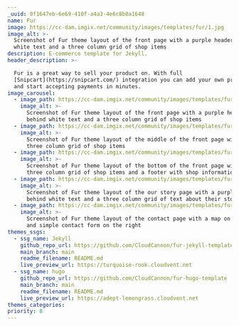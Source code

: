 ```yaml
---
_uuid: 0f1647eb-6e69-410f-a4a3-4e6c8b0a1648
name: Fur
image: https://cc-dam.imgix.net/community/images/templates/fur/1.jpg
image_alt: >-
  Screenshot of Fur theme layout of the front page with a purple header behind
  white text and a three column grid of shop items
description: E-commerce template for Jekyll.
header_description: >-

  Fur is a great way to sell your product on. With full
  [Snipcart](https://snipcart.com/) integration you can add your own products
  and start accepting payments in minutes.
image_carousel:
  - image_path: https://cc-dam.imgix.net/community/images/templates/fur/1.jpg
    image_alt: >-
      Screenshot of Fur theme layout of the front page with a purple header
      behind white text and a three column grid of shop items
  - image_path: https://cc-dam.imgix.net/community/images/templates/fur/2.jpg
    image_alt: >-
      Screenshot of Fur theme layout of the middle of the front page with a
      three column grid of shop items
  - image_path: https://cc-dam.imgix.net/community/images/templates/fur/3.jpg
    image_alt: >-
      Screenshot of Fur theme layout of the bottom of the front page with a
      three column grid of shop items and a footer with shop information
  - image_path: https://cc-dam.imgix.net/community/images/templates/fur/4.jpg
    image_alt: >-
      Screenshot of Fur theme layout of the our story page with a purple header
      behind white text and a three column grid of text about their story
  - image_path: https://cc-dam.imgix.net/community/images/templates/fur/5.jpg
    image_alt: >-
      Screenshot of Fur theme layout of the contact page with a map on the left
      and simple contact form on the right
themes_ssgs:
  - ssg_name: Jekyll
    github_repo_url: https://github.com/CloudCannon/fur-jekyll-template
    main_branch: main
    readme_filename: README.md
    live_preview_url: https://turquoise-rook.cloudvent.net
  - ssg_name: hugo
    github_repo_url: https://github.com/CloudCannon/fur-hugo-template
    main_branch: main
    readme_filename: README.md
    live_preview_url: https://adept-lemongrass.cloudvent.net
themes_categories:
priority: 8
---
```



